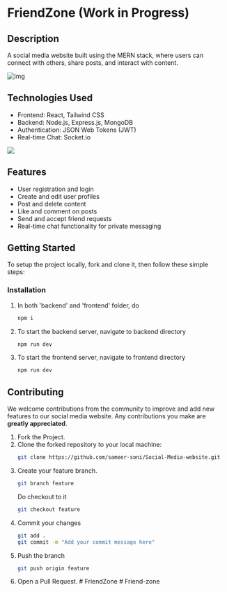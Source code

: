 # FriendZone (Work in Progress)

## Description
A social media website built using the MERN stack, where users can connect with others, share posts, and interact with content.

![img](https://res.cloudinary.com/dvjzuiyp1/image/upload/v1690353293/Annotation_2023-07-26_120422_q0wskv.png)

## Technologies Used

- Frontend: React, Tailwind CSS
- Backend: Node.js, Express.js, MongoDB
- Authentication: JSON Web Tokens (JWT)
- Real-time Chat: Socket.io
  
![](https://skillicons.dev/icons?i=react,tailwind,javascript,nodejs,expressjs,mongodb,socketio)

## Features

- User registration and login
- Create and edit user profiles
- Post and delete content
- Like and comment on posts
- Send and accept friend requests
- Real-time chat functionality for private messaging

## Getting Started
To setup the project locally, fork and clone it, then follow these simple steps:

### Installation
  1. In both 'backend' and 'frontend' folder, do
      ```sh
     npm i
      ```
  2. To start the backend server, navigate to backend directory
      ```sh
     npm run dev
      ```
  3. To start the frontend server, navigate to frontend directory
       ```sh
     npm run dev
      ```

## Contributing
We welcome contributions from the community to improve and add new features to our social media website.
Any contributions you make are **greatly appreciated**.

  1. Fork the Project.
  2. Clone the forked repository to your local machine:
     ```sh
     git clone https://github.com/sameer-soni/Social-Media-website.git
     ```
  3. Create your feature branch.
     ```sh
     git branch feature
     ```
     Do checkout to it
     ```sh
     git checkout feature
     ```
  4. Commit your changes
     ```sh
     git add .
     git commit -m "Add your commit message here"
     ```
  5. Push the branch
     ```sh
     git push origin feature
     ```
  6. Open a Pull Request.
#   F r i e n d Z o n e  
 #   F r i e n d - z o n e  
 